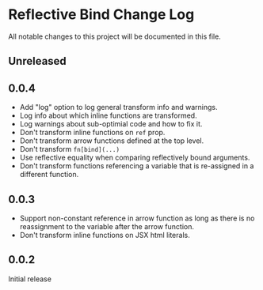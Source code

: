 # Reflective Bind Change Log

All notable changes to this project will be documented in this file.

## Unreleased

## 0.0.4
* Add "log" option to log general transform info and warnings.
* Log info about which inline functions are transformed.
* Log warnings about sub-optimial code and how to fix it.
* Don't transform inline functions on `ref` prop.
* Don't transform arrow functions defined at the top level.
* Don't transform `fn[bind](...)`
* Use reflective equality when comparing reflectively bound arguments.
* Don't transform functions referencing a variable that is re-assigned in a
  different function.

## 0.0.3

* Support non-constant reference in arrow function as long as there is no
  reassignment to the variable after the arrow function.
* Don't transform inline functions on JSX html literals.

## 0.0.2

Initial release
